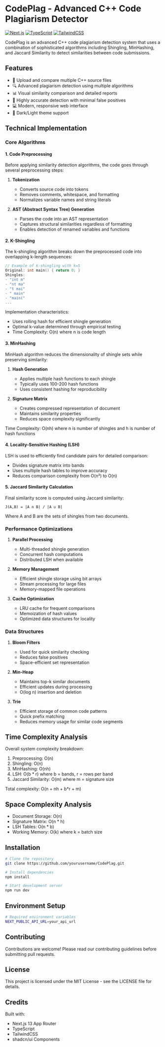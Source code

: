 # CodePlag - Advanced C++ Code Plagiarism Detector

[![Next.js](https://img.shields.io/badge/Next.js-13.0-black)](https://nextjs.org/)
[![TypeScript](https://img.shields.io/badge/TypeScript-5.0-blue)](https://www.typescriptlang.org/)
[![TailwindCSS](https://img.shields.io/badge/TailwindCSS-3.0-38B2AC)](https://tailwindcss.com/)

CodePlag is an advanced C++ code plagiarism detection system that uses a combination of sophisticated algorithms including Shingling, MinHashing, and Jaccard Similarity to detect similarities between code submissions.

## Features

- 📝 Upload and compare multiple C++ source files
- 🔍 Advanced plagiarism detection using multiple algorithms
- 📊 Visual similarity comparison and detailed reports
- 🎯 Highly accurate detection with minimal false positives
- 💻 Modern, responsive web interface
- 🌙 Dark/Light theme support

## Technical Implementation

### Core Algorithms

#### 1. Code Preprocessing

Before applying similarity detection algorithms, the code goes through several preprocessing steps:

1. **Tokenization**
   - Converts source code into tokens
   - Removes comments, whitespace, and formatting
   - Normalizes variable names and string literals

2. **AST (Abstract Syntax Tree) Generation**
   - Parses the code into an AST representation
   - Captures structural similarities regardless of formatting
   - Enables detection of renamed variables and functions

#### 2. K-Shingling

The k-shingling algorithm breaks down the preprocessed code into overlapping k-length sequences:

```cpp
// Example of k-shingling with k=5
Original: int main() { return 0; }
Shingles: 
- "int m"
- "nt ma"
- "t mai"
- " main"
- "main("
...
```

Implementation characteristics:
- Uses rolling hash for efficient shingle generation
- Optimal k-value determined through empirical testing
- Time Complexity: O(n) where n is code length

#### 3. MinHashing

MinHash algorithm reduces the dimensionality of shingle sets while preserving similarity:

1. **Hash Generation**
   - Applies multiple hash functions to each shingle
   - Typically uses 100-200 hash functions
   - Uses consistent hashing for reproducibility

2. **Signature Matrix**
   - Creates compressed representation of document
   - Maintains similarity properties
   - Reduces space complexity significantly

Time Complexity: O(nh) where n is number of shingles and h is number of hash functions

#### 4. Locality-Sensitive Hashing (LSH)

LSH is used to efficiently find candidate pairs for detailed comparison:

- Divides signature matrix into bands
- Uses multiple hash tables to improve accuracy
- Reduces comparison complexity from O(n²) to O(n)

#### 5. Jaccard Similarity Calculation

Final similarity score is computed using Jaccard similarity:

```
J(A,B) = |A ∩ B| / |A ∪ B|
```

Where A and B are the sets of shingles from two documents.

### Performance Optimizations

1. **Parallel Processing**
   - Multi-threaded shingle generation
   - Concurrent hash computations
   - Distributed LSH when available

2. **Memory Management**
   - Efficient shingle storage using bit arrays
   - Stream processing for large files
   - Memory-mapped file operations

3. **Cache Optimization**
   - LRU cache for frequent comparisons
   - Memoization of hash values
   - Optimized data structures for locality

### Data Structures

1. **Bloom Filters**
   - Used for quick similarity checking
   - Reduces false positives
   - Space-efficient set representation

2. **Min-Heap**
   - Maintains top-k similar documents
   - Efficient updates during processing
   - O(log n) insertion and deletion

3. **Trie**
   - Efficient storage of common code patterns
   - Quick prefix matching
   - Reduces memory usage for similar code segments

## Time Complexity Analysis

Overall system complexity breakdown:

1. Preprocessing: O(n)
2. Shingling: O(n)
3. MinHashing: O(nh)
4. LSH: O(b * r) where b = bands, r = rows per band
5. Jaccard Similarity: O(m) where m = signature size

Total complexity: O(n + nh + b*r + m)

## Space Complexity Analysis

- Document Storage: O(n)
- Signature Matrix: O(n * h)
- LSH Tables: O(n * b)
- Working Memory: O(k) where k = batch size

## Installation

```bash
# Clone the repository
git clone https://github.com/yourusername/CodePlag.git

# Install dependencies
npm install

# Start development server
npm run dev
```

## Environment Setup

```bash
# Required environment variables
NEXT_PUBLIC_API_URL=your_api_url
```

## Contributing

Contributions are welcome! Please read our contributing guidelines before submitting pull requests.

## License

This project is licensed under the MIT License - see the LICENSE file for details.

## Credits

Built with:
- Next.js 13 App Router
- TypeScript
- TailwindCSS
- shadcn/ui Components